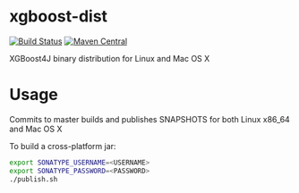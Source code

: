 xgboost-dist
============

[![Build Status](https://travis-ci.org/nevillelyh/xgboost-dist.svg?branch=master)](https://travis-ci.org/nevillelyh/xgboost-dist)
[![Maven Central](https://img.shields.io/maven-central/v/me.lyh/xgboost4j.svg)](https://maven-badges.herokuapp.com/maven-central/me.lyh/xgboost4j)

XGBoost4J binary distribution for Linux and Mac OS X

# Usage

Commits to master builds and publishes SNAPSHOTS for both Linux x86_64 and Mac OS X

To build a cross-platform jar:
```bash
export SONATYPE_USERNAME=<USERNAME>
export SONATYPE_PASSWORD=<PASSWORD>
./publish.sh
```
